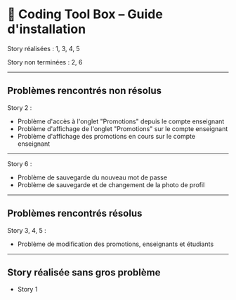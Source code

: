 # 🚀 Coding Tool Box – Guide d'installation

Story réalisées : 1, 3, 4, 5

Story non terminées : 2, 6

---

##  Problèmes rencontrés non résolus

Story 2 :

- Problème d'accès à l'onglet "Promotions" depuis le compte enseignant
- Problème d'affichage de l'onglet "Promotions" sur le compte enseignant
- Problème d'affichage des promotions en cours sur le compte enseignant

---

Story 6 :

- Problème de sauvegarde du nouveau mot de passe
- Problème de sauvegarde et de changement de la photo de profil

---

## Problèmes rencontrés résolus

Story 3, 4, 5 :

- Problème de modification des promotions, enseignants et étudiants

---

## Story réalisée sans gros problème 

- Story 1

